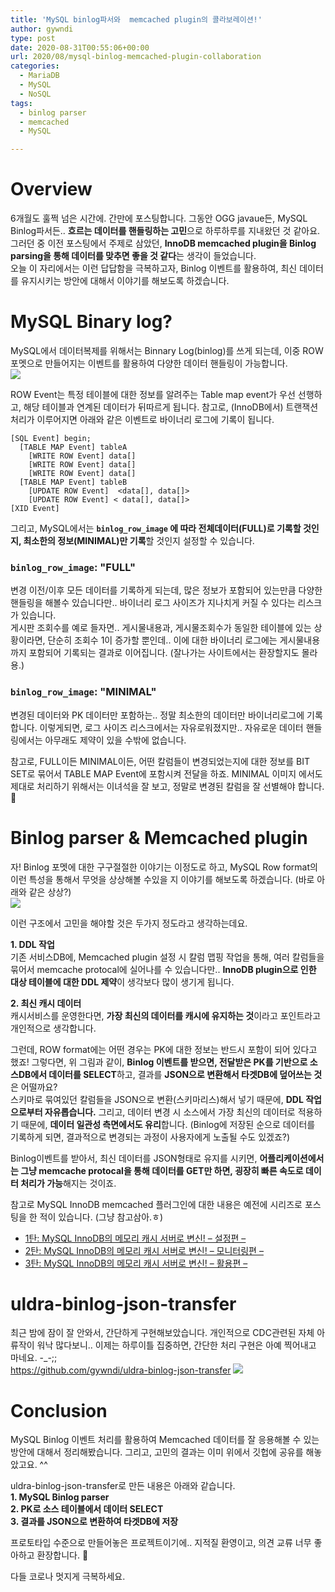 ```yaml
---
title: 'MySQL binlog파서와  memcached plugin의 콜라보레이션!'
author: gywndi
type: post
date: 2020-08-31T00:55:06+00:00
url: 2020/08/mysql-binlog-memcached-plugin-collaboration
categories:
  - MariaDB
  - MySQL
  - NoSQL
tags:
  - binlog parser
  - memcached
  - MySQL

---
```

# Overview

6개월도 훌쩍 넘은 시간에. 간만에 포스팅합니다. 그동안 OGG javaue든, MySQL Binlog파서든.. **흐르는 데이터를 핸들링하는 고민**으로 하루하루를 지내왔던 것 같아요. 그러던 중 이전 포스팅에서 주제로 삼았던, **InnoDB memcached plugin을 Binlog parsing을 통해 데이터를 맞추면 좋을 것 같다**는 생각이 들었습니다.  
오늘 이 자리에서는 이런 답답함을 극복하고자, Binlog 이벤트를 활용하여, 최신 데이터를 유지시키는 방안에 대해서 이야기를 해보도록 하겠습니다.

# MySQL Binary log?

MySQL에서 데이터복제를 위해서는 Binnary Log(binlog)를 쓰게 되는데, 이중 ROW 포멧으로 만들어지는 이벤트를 활용하여 다양한 데이터 핸들링이 가능합니다.  
![](/2020/08/image-1598580840319.png)

ROW Event는 특정 테이블에 대한 정보를 알려주는 Table map event가 우선 선행하고, 해당 테이블과 연계된 데이터가 뒤따르게 됩니다. 참고로, (InnoDB에서) 트랜잭션 처리가 이루어지면 아래와 같은 이벤트로 바이너리 로그에 기록이 됩니다.
```
[SQL Event] begin;
  [TABLE MAP Event] tableA
    [WRITE ROW Event] data[]
    [WRITE ROW Event] data[]
    [WRITE ROW Event] data[]
  [TABLE MAP Event] tableB
    [UPDATE ROW Event]  <data[], data[]>
    [UPDATE ROW Event] < data[], data[]>
[XID Event]
```
그리고, MySQL에서는 **`binlog_row_image` 에 따라 전체데이터(FULL)로 기록할 것인지, 최소한의 정보(MINIMAL)만 기록**할 것인지 설정할 수 있습니다.

### `binlog_row_image`: "FULL"

변경 이전/이후 모든 데이터를 기록하게 되는데, 많은 정보가 포함되어 있는만큼 다양한 핸들링을 해볼수 있습니다만.. 바이너리 로그 사이즈가 지나치게 커질 수 있다는 리스크가 있습니다.  
게시판 조회수를 예로 들자면.. 게시물내용과, 게시물조회수가 동일한 테이블에 있는 상황이라면, 단순히 조회수 1이 증가할 뿐인데.. 이에 대한 바이너리 로그에는 게시물내용까지 포함되어 기록되는 결과로 이어집니다. (잘나가는 사이트에서는 환장할지도 몰라용.)

### `binlog_row_image`: "MINIMAL"

변경된 데이터와 PK 데이터만 포함하는.. 정말 최소한의 데이터만 바이너리로그에 기록합니다. 이렇게되면, 로그 사이즈 리스크에서는 자유로워졌지만.. 자유로운 데이터 핸들링에서는 아무래도 제약이 있을 수밖에 없습니다.

참고로, FULL이든 MINIMAL이든, 어떤 칼럼들이 변경되었는지에 대한 정보를 BIT SET로 묶어서 TABLE MAP Event에 포함시켜 전달을 하죠. MINIMAL 이미지 에서도 제대로 처리하기 위해서는 이녀석을 잘 보고, 정말로 변경된 칼럼을 잘 선별해야 합니다. 🙂

# Binlog parser & Memcached plugin

자! Binlog 포멧에 대한 구구절절한 이야기는 이정도로 하고, MySQL Row format의 이런 특성을 통해서 무엇을 상상해볼 수있을 지 이야기를 해보도록 하겠습니다. (바로 아래와 같은 상상?)  
![](/2020/08/image-1598582309206.png)

이런 구조에서 고민을 해야할 것은 두가지 정도라고 생각하는데요.

**1. DDL 작업**  
기존 서비스DB에, Memcached plugin 설정 시 칼럼 맵핑 작업을 통해, 여러 칼럼들을 묶어서 memcache protocal에 실어나를 수 있습니다만.. **InnoDB plugin으로 인한 대상 테이블에 대한 DDL 제약**이 생각보다 많이 생기게 됩니다.

**2. 최신 캐시 데이터**  
캐시서비스를 운영한다면, **가장 최신의 데이터를 캐시에 유지하는 것**이라고 포인트라고 개인적으로 생각합니다. 

그런데, ROW format에는 어떤 경우는 PK에 대한 정보는 반드시 포함이 되어 있다고 했죠! 그렇다면, 위 그림과 같이, **Binlog 이벤트를 받으면, 전달받은 PK를 기반으로 소스DB에서 데이터를 SELECT**하고, 결과를 **JSON으로 변환해서 타겟DB에 덮어쓰는 것**은 어떨까요?  
스키마로 묶여있던 칼럼들을 JSON으로 변환(스키마리스)해서 넣기 때문에, **DDL 작업으로부터 자유롭습니다.** 그리고, 데이터 변경 시 소스에서 가장 최신의 데이터로 적용하기 때문에, **데이터 일관성 측면에서도 유리**합니다. (Binlog에 저장된 순으로 데이터를 기록하게 되면, 결과적으로 변경되는 과정이 사용자에게 노출될 수도 있겠죠?)

Binlog이벤트를 받아서, 최신 데이터를 JSON형태로 유지를 시키면, **어플리케이션에서는 그냥 memcache protocal을 통해 데이터를 GET만 하면, 굉장히 빠른 속도로 데이터 처리가 가능**해지는 것이죠.

참고로 MySQL InnoDB memcached 플러그인에 대한 내용은 예전에 시리즈로 포스팅을 한 적이 있습니다. (그냥 참고삼아.ㅎ)

  * [1탄: MySQL InnoDB의 메모리 캐시 서버로 변신! – 설정편 –](/2019/09/mysql-innodb-as-cache-server-config/)
  * [2탄: MySQL InnoDB의 메모리 캐시 서버로 변신! – 모니터링편 –](/2019/09/mysql-innodb-as-cache-server-monitoring/)
  * [3탄: MySQL InnoDB의 메모리 캐시 서버로 변신! – 활용편 –](/2020/01/mysql-innodb-as-cache-server-monitoring-advanced/)

# uldra-binlog-json-transfer

최근 밤에 잠이 잘 안와서, 간단하게 구현해보았습니다. 개인적으로 CDC관련된 자체 아류작이 워낙 많다보니.. 이제는 하루이틀 집중하면, 간단한 처리 구현은 아예 찍어내고 마네요. -\_-;;  
https://github.com/gywndi/uldra-binlog-json-transfer
![](/2020/08/image-1598583873504.png)

# Conclusion

MySQL Binlog 이벤트 처리를 활용하여 Memcached 데이터를 잘 응용해볼 수 있는 방안에 대해서 정리해봤습니다. 그리고, 고민의 결과는 이미 위에서 깃헙에 공유를 해놓았고요. ^^

uldra-binlog-json-transfer로 만든 내용은 아래와 같습니다.  
**1. MySQL Binlog parser**  
**2. PK로 소스 테이블에서 데이터 SELECT**  
**3. 결과를 JSON으로 변환하여 타겟DB에 저장**

프로토타입 수준으로 만들어놓은 프로젝트이기에.. 지적질 환영이고, 의견 교류 너무 좋아하고 환장합니다. 🙂

다들 코로나 멋지게 극복하세요.